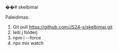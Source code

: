 ��#   s k e l b i m a i 

Paleidimas:
  1. Git pull https://github.com/JS24-s/skelbimai.git
  2. Ieiti į folderį
  3. npm i --force
  4. npx mix watch
